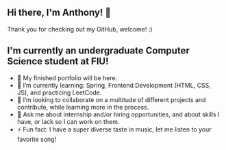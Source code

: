 ## Hi there, I'm Anthony! 👋
Thank you for checking out my GitHub, welcome! :)

## I'm currently an undergraduate Computer Science student at FIU!
- 🔭 My finished portfolio will be here.
- 🌱 I’m currently learning: Spring, Frontend Development (HTML, CSS, JS), and practicing LeetCode.
- 👯 I’m looking to collaborate on a multitude of different projects and contribute, while learning more in the process.
- 💬 Ask me about internship and/or hiring opportunities, and about skills I have, or lack so I can work on them.
- ⚡ Fun fact: I have a super diverse taste in music, let me listen to your favorite song!

